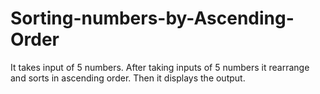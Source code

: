 # Sorting-numbers-by-Ascending-Order
It takes input of 5 numbers.
After taking inputs of 5 numbers it rearrange and sorts in ascending order.
Then it displays the output.
